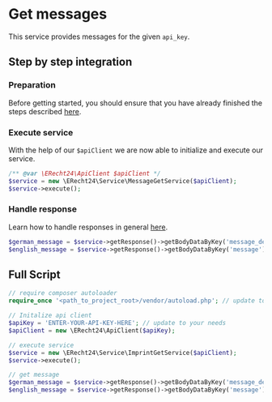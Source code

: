 # Get messages
This service provides messages for the given `api_key`.

## Step by step integration
### Preparation
Before getting started, you should ensure that you have already finished the steps described [here](../preparation.md).

### Execute service
With the help of our `$apiClient` we are now able to initialize and execute our service.
```php
/** @var \ERecht24\ApiClient $apiClient */
$service = new \ERecht24\Service\MessageGetService($apiClient);
$service->execute();
```

### Handle response
Learn how to handle responses in general [here](../handle_api_responses.md).

```php
$german_message = $service->getResponse()->getBodyDataByKey('message_de');
$english_message = $service->getResponse()->getBodyDataByKey('message');
```

## Full Script

```php
// require composer autoloader
require_once '<path_to_project_root>/vendor/autoload.php'; // update to your needs

// Initalize api client
$apiKey = 'ENTER-YOUR-API-KEY-HERE'; // update to your needs
$apiClient = new \ERecht24\ApiClient($apiKey);

// execute service
$service = new \ERecht24\Service\ImprintGetService($apiClient);
$service->execute();

// get message
$german_message = $service->getResponse()->getBodyDataByKey('message_de');
$english_message = $service->getResponse()->getBodyDataByKey('message');
```